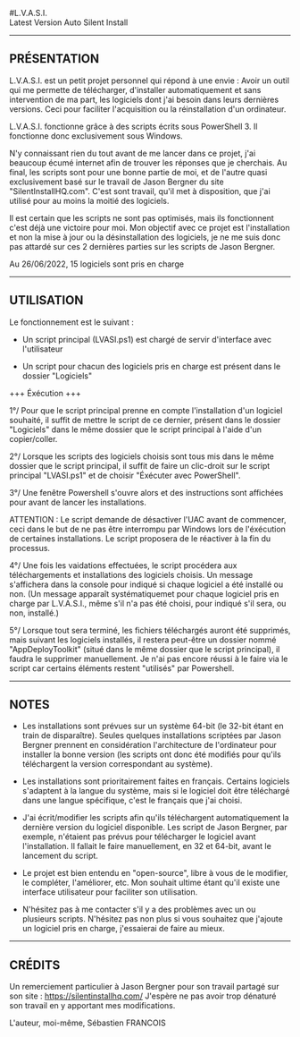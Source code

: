 #L.V.A.S.I.                                                   
Latest Version Auto Silent Install

------------------------------------------------------------		  
PRÉSENTATION 
------------------------------------------------------------

L.V.A.S.I. est un petit projet personnel qui répond à une envie :
Avoir un outil qui me permette de télécharger, d'installer
automatiquement et sans intervention de ma part, les logiciels dont
j'ai besoin dans leurs dernières versions. Ceci pour faciliter
l'acquisition ou la réinstallation d'un ordinateur.

L.V.A.S.I. fonctionne grâce à des scripts écrits sous PowerShell 3.
Il fonctionne donc exclusivement sous Windows.

N'y connaissant rien du tout avant de me lancer dans ce projet, j'ai
beaucoup écumé internet afin de trouver les réponses que je cherchais.
Au final, les scripts sont pour une bonne partie de moi, et de l'autre
quasi exclusivement basé sur le travail de Jason Bergner du site 
"SilentInstallHQ.com". C'est sont travail, qu'il met à disposition, que
j'ai utilisé pour au moins la moitié des logiciels.

Il est certain que les scripts ne sont pas optimisés, mais ils fonctionnent
c'est déjà une victoire pour moi. Mon objectif avec ce projet est
l'installation et non la mise à jour ou la désinstallation des logiciels,
je ne me suis donc pas attardé sur ces 2 dernières parties sur les scripts
de Jason Bergner.

Au 26/06/2022, 15 logiciels sont pris en charge

-------------------------------------------------
UTILISATION
-------------------------------------------------

Le fonctionnement est le suivant :

- Un script principal (LVASI.ps1) est chargé de servir d'interface avec l'utilisateur

- Un script pour chacun des logiciels pris en charge est présent dans le 
dossier "Logiciels"

+++ Éxécution +++

1°/ Pour que le script principal prenne en compte l'installation d'un
logiciel souhaité, il suffit de mettre le script de ce dernier, présent
dans le dossier "Logiciels" dans le même dossier que le script principal
à l'aide d'un copier/coller.

2°/ Lorsque les scripts des logiciels choisis sont tous mis dans le même
dossier que le script principal, il suffit de faire un clic-droit sur le
script principal "LVASI.ps1" et de choisir "Éxécuter avec PowerShell".

3°/ Une fenêtre Powershell s'ouvre alors et des instructions sont affichées
pour avant de lancer les installations.

ATTENTION : Le script demande de désactiver l'UAC avant de commencer, ceci
dans le but de ne pas être interrompu par Windows lors de l'éxécution de
certaines installations. Le script proposera de le réactiver à la fin du
processus.

4°/ Une fois les vaidations effectuées, le script procédera aux téléchargements
et installations des logiciels choisis. Un message s'affichera dans la console
pour indiqué si chaque logiciel a été installé ou non. (Un message apparaît
systématiquemet pour chaque logiciel pris en charge par L.V.A.S.I., même s'il
n'a pas été choisi, pour indiqué s'il sera, ou non, installé.)

5°/ Lorsque tout sera terminé, les fichiers téléchargés auront été supprimés,
mais suivant les logiciels installés, il restera peut-être un dossier nommé
"AppDeployToolkit" (situé dans le même dossier que le script principal), il
faudra le supprimer manuellement. Je n'ai pas encore réussi à le faire via le
script car certains éléments restent "utilisés" par Powershell.

-------------------------
NOTES 
-------------------------

- Les installations sont prévues sur un système 64-bit (le 32-bit étant
en train de disparaître). Seules quelques installations scriptées par 
Jason Bergner prennent en considération l'architecture de l'ordinateur
pour installer la bonne version (les scripts ont donc été modifiés pour qu'ils
téléchargent la version correspondant au système).

- Les installations sont prioritairement faites en français. Certains
logiciels s'adaptent à la langue du système, mais si le logiciel doit être
téléchargé dans une langue spécifique, c'est le français que j'ai choisi.

- J'ai écrit/modifier les scripts afin qu'ils téléchargent automatiquement
la dernière version du logiciel disponible. Les script de Jason Bergner, par
exemple, n'étaient pas prévus pour télécharger le logiciel avant l'installation.
Il fallait le faire manuellement, en 32 et 64-bit, avant le lancement du script.

- Le projet est bien entendu en "open-source", libre à vous de le modifier, le
compléter, l'améliorer, etc. Mon souhait ultime étant qu'il existe une interface
utilisateur pour faciliter son utilisation.

- N'hésitez pas à me contacter s'il y a des problèmes avec un ou plusieurs
scripts. N'hésitez pas non plus si vous souhaitez que j'ajoute un logiciel pris
en charge, j'essaierai de faire au mieux.

--------------------------------
CRÉDITS                      
--------------------------------

Un remerciement particulier à Jason Bergner pour son travail partagé sur son
site : https://silentinstallhq.com/
J'espère ne pas avoir trop dénaturé son travail en y apportant mes modifications.

L'auteur, moi-même, Sébastien FRANCOIS
